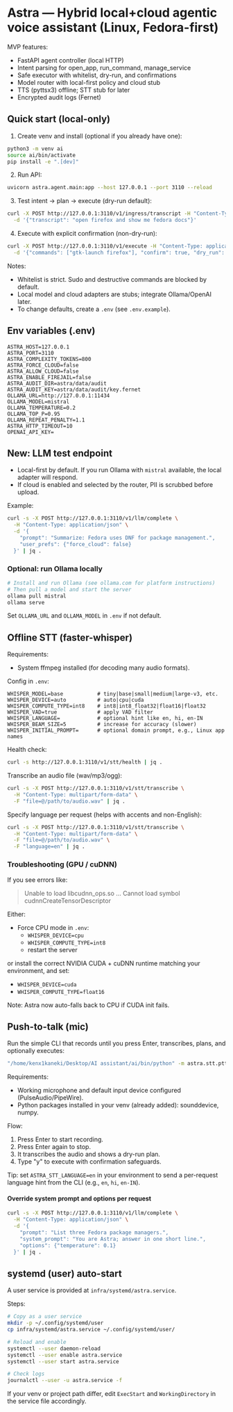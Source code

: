 # Astra — Hybrid local+cloud agentic voice assistant (Linux, Fedora-first)

MVP features:
- FastAPI agent controller (local HTTP)
- Intent parsing for open_app, run_command, manage_service
- Safe executor with whitelist, dry-run, and confirmations
- Model router with local-first policy and cloud stub
- TTS (pyttsx3) offline; STT stub for later
- Encrypted audit logs (Fernet)

## Quick start (local-only)

1) Create venv and install (optional if you already have one):

```bash
python3 -m venv ai
source ai/bin/activate
pip install -e ".[dev]"
```

2) Run API:

```bash
uvicorn astra.agent.main:app --host 127.0.0.1 --port 3110 --reload
```

3) Test intent -> plan -> execute (dry-run default):

```bash
curl -X POST http://127.0.0.1:3110/v1/ingress/transcript -H "Content-Type: application/json" \
  -d '{"transcript": "open firefox and show me fedora docs"}'
```

4) Execute with explicit confirmation (non-dry-run):

```bash
curl -X POST http://127.0.0.1:3110/v1/execute -H "Content-Type: application/json" \
  -d '{"commands": ["gtk-launch firefox"], "confirm": true, "dry_run": false}'
```

Notes:
- Whitelist is strict. Sudo and destructive commands are blocked by default.
- Local model and cloud adapters are stubs; integrate Ollama/OpenAI later.
- To change defaults, create a `.env` (see `.env.example`).

## Env variables (.env)

```env
ASTRA_HOST=127.0.0.1
ASTRA_PORT=3110
ASTRA_COMPLEXITY_TOKENS=800
ASTRA_FORCE_CLOUD=false
ASTRA_ALLOW_CLOUD=false
ASTRA_ENABLE_FIREJAIL=false
ASTRA_AUDIT_DIR=astra/data/audit
ASTRA_AUDIT_KEY=astra/data/audit/key.fernet
OLLAMA_URL=http://127.0.0.1:11434
OLLAMA_MODEL=mistral
OLLAMA_TEMPERATURE=0.2
OLLAMA_TOP_P=0.95
OLLAMA_REPEAT_PENALTY=1.1
ASTRA_HTTP_TIMEOUT=10
OPENAI_API_KEY=
```

## New: LLM test endpoint

- Local-first by default. If you run Ollama with `mistral` available, the local adapter will respond.
- If cloud is enabled and selected by the router, PII is scrubbed before upload.

Example:

```bash
curl -s -X POST http://127.0.0.1:3110/v1/llm/complete \
  -H "Content-Type: application/json" \
  -d '{
    "prompt": "Summarize: Fedora uses DNF for package management.",
    "user_prefs": {"force_cloud": false}
  }' | jq .
```

### Optional: run Ollama locally

```bash
# Install and run Ollama (see ollama.com for platform instructions)
# Then pull a model and start the server
ollama pull mistral
ollama serve
```

Set `OLLAMA_URL` and `OLLAMA_MODEL` in `.env` if not default.

## Offline STT (faster-whisper)

Requirements:
- System ffmpeg installed (for decoding many audio formats).

Config in `.env`:

```env
WHISPER_MODEL=base           # tiny|base|small|medium|large-v3, etc.
WHISPER_DEVICE=auto          # auto|cpu|cuda
WHISPER_COMPUTE_TYPE=int8    # int8|int8_float32|float16|float32
WHISPER_VAD=true             # apply VAD filter
WHISPER_LANGUAGE=            # optional hint like en, hi, en-IN
WHISPER_BEAM_SIZE=5          # increase for accuracy (slower)
WHISPER_INITIAL_PROMPT=      # optional domain prompt, e.g., Linux app names
```

Health check:

```bash
curl -s http://127.0.0.1:3110/v1/stt/health | jq .
```

Transcribe an audio file (wav/mp3/ogg):

```bash
curl -s -X POST http://127.0.0.1:3110/v1/stt/transcribe \
  -H "Content-Type: multipart/form-data" \
  -F "file=@/path/to/audio.wav" | jq .
```

Specify language per request (helps with accents and non-English):

```bash
curl -s -X POST http://127.0.0.1:3110/v1/stt/transcribe \
  -H "Content-Type: multipart/form-data" \
  -F "file=@/path/to/audio.wav" \
  -F "language=en" | jq .
```

### Troubleshooting (GPU / cuDNN)

If you see errors like:

> Unable to load libcudnn_ops.so ... Cannot load symbol cudnnCreateTensorDescriptor

Either:
- Force CPU mode in `.env`:
  - `WHISPER_DEVICE=cpu`
  - `WHISPER_COMPUTE_TYPE=int8`
  - restart the server

or install the correct NVIDIA CUDA + cuDNN runtime matching your environment, and set:
- `WHISPER_DEVICE=cuda`
- `WHISPER_COMPUTE_TYPE=float16`

Note: Astra now auto-falls back to CPU if CUDA init fails.

## Push-to-talk (mic)

Run the simple CLI that records until you press Enter, transcribes, plans, and optionally executes:

```bash
"/home/kenx1kaneki/Desktop/AI assistant/ai/bin/python" -m astra.stt.ptt_cli
```

Requirements:
- Working microphone and default input device configured (PulseAudio/PipeWire).
- Python packages installed in your venv (already added): sounddevice, numpy.

Flow:
1) Press Enter to start recording.
2) Press Enter again to stop.
3) It transcribes the audio and shows a dry-run plan.
4) Type "y" to execute with confirmation safeguards.

Tip: set `ASTRA_STT_LANGUAGE=en` in your environment to send a per-request language hint from the CLI (e.g., `en`, `hi`, `en-IN`).

#### Override system prompt and options per request

```bash
curl -s -X POST http://127.0.0.1:3110/v1/llm/complete \
  -H "Content-Type: application/json" \
  -d '{
    "prompt": "List three Fedora package managers.",
    "system_prompt": "You are Astra; answer in one short line.",
    "options": {"temperature": 0.1}
  }' | jq .
```

## systemd (user) auto-start

A user service is provided at `infra/systemd/astra.service`.

Steps:

```bash
# Copy as a user service
mkdir -p ~/.config/systemd/user
cp infra/systemd/astra.service ~/.config/systemd/user/

# Reload and enable
systemctl --user daemon-reload
systemctl --user enable astra.service
systemctl --user start astra.service

# Check logs
journalctl --user -u astra.service -f
```

If your venv or project path differ, edit `ExecStart` and `WorkingDirectory` in the service file accordingly.